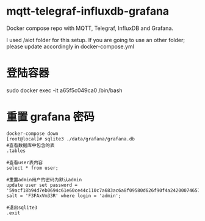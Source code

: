 # mqtt-telegraf-influxdb-grafana
Docker compose repo with MQTT, Telegraf, InfluxDB and Grafana.

I used /aiot folder for this setup. If you are going to use an other folder; please update accordingly in docker-compose.yml
# 登陆容器 
 sudo docker exec -it a65f5c049ca0 /bin/bash
# 重置 grafana 密码
 ```
 docker-compose down
 [root@local]# sqlite3 ./data/grafana/grafana.db
 #查看数据库中包含的表
.tables
 
#查看user表内容
select * from user;
 
#重置admin用户的密码为默认admin
update user set password = '59acf18b94d7eb0694c61e60ce44c110c7a683ac6a8f09580d626f90f4a242000746579358d77dd9e570e83fa24faa88a8a6', salt = 'F3FAxVm33R' where login = 'admin';
 
#退出sqlite3
.exit
 ```
 
 
